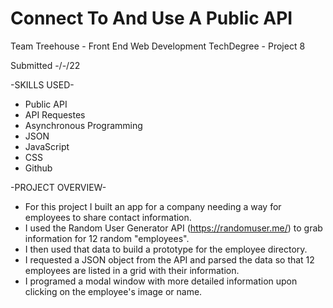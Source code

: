 # Connect To And Use A Public API
Team Treehouse - Front End Web Development TechDegree - Project 8

Submitted -/-/22

-SKILLS USED-
* Public API
* API Requestes
* Asynchronous Programming
* JSON
* JavaScript
* CSS
* Github

-PROJECT OVERVIEW-
* For this project I built an app for a company needing a way for employees to share contact information.
* I used the Random User Generator API (https://randomuser.me/) to grab information for 12 random "employees".
* I then used that data to build a prototype for the employee directory.
* I requested a JSON object from the API and parsed the data so that 12 employees are listed in a grid with their information.
* I programed a modal window with more detailed information upon clicking on the employee's image or name.
